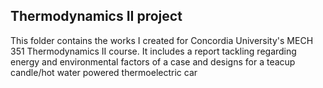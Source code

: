 ## Thermodynamics II project

This folder contains the works I created for Concordia University's MECH 351 Thermodynamics II course. It includes a report tackling regarding energy and environmental factors of a case and designs for a teacup candle/hot water powered thermoelectric car
